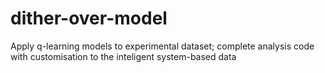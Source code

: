 # dither-over-model
Apply q-learning models to experimental dataset; complete analysis code with customisation to the inteligent system-based data
